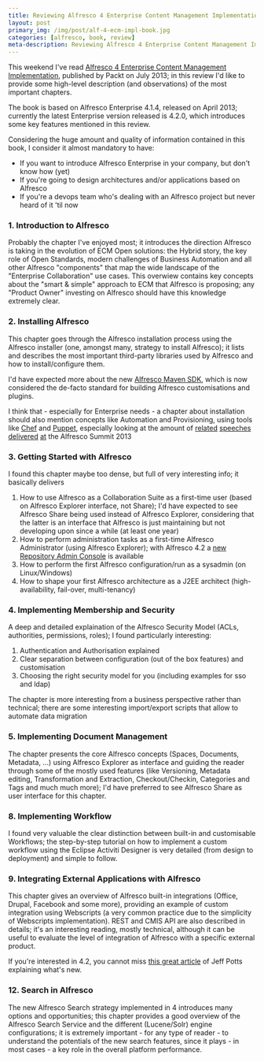 ```yaml
---
title: Reviewing Alfresco 4 Enterprise Content Management Implementation
layout: post
primary_img: /img/post/alf-4-ecm-impl-book.jpg
categories: [alfresco, book, review]
meta-description: Reviewing Alfresco 4 Enterprise Content Management Implementation
---
```


This weekend I've read [Alfresco 4 Enterprise Content Management Implementation](http://www.packtpub.com/alfresco-4-enterprise-content-management-implementation/book), published by Packt on July 2013; in this review I'd like to provide some high-level description (and observations) of the most important chapters.

The book is based on Alfresco Enterprise 4.1.4, released on April 2013; currently the latest Enterprise version released is 4.2.0, which introduces some key features mentioned in this review.

Considering the huge amount and quality of information contained in this book, I consider it almost mandatory to have:

* If you want to introduce Alfresco Enterprise in your company, but don't know how (yet)
* If you're going to design architectures and/or applications based on Alfresco
* If you're a devops team who's dealing with an Alfresco project but never heard of it 'til now

### 1. Introduction to Alfresco
Probably the chapter I've enjoyed most; it introduces the direction Alfresco is taking in the evolution of ECM Open solutions: the Hybrid story, the key role of Open Standards, modern challenges of Business Automation and all other Alfresco "components" that map the wide landscape of the "Enterprise Collaboration" use cases.  This overwiew contains key concepts about the "smart & simple" approach to ECM that Alfresco is proposing; any "Product Owner" investing on Alfresco should have this knowledge extremely clear.

### 2. Installing Alfresco
This chapter goes through the Alfresco installation process using the Alfresco installer (one, amongst many, strategy to install Alfresco); it lists and describes the most important third-party libraries used by Alfresco and how to install/configure them.

I'd have expected more about the new [Alfresco Maven SDK](http://docs.alfresco.com/4.2/topic/com.alfresco.enterprise.doc/concepts/dev-extensions-maven-sdk.html), which is now considered the de-facto standard for building Alfresco customisations and plugins.

I think that - especially for Enterprise needs - a chapter about installation should also mention concepts like Automation and Provisioning, using tools like [Chef](https://github.com/maoo/chef-alfresco) and [Puppet](https://github.com/jurgenlust/puppet-alfresco), especially looking at the amount of [related](http://summit.alfresco.com/barcelona/sessions/aws-cost-effective-scalable-secure-alfresco-deployments) [speeches](http://summit.alfresco.com/barcelona/sessions/publishing-alfresco-solutions-aws-test-drive) [delivered](http://summit.alfresco.com/barcelona/sessions/enabling-test-driven-rapid-dev-continuous-delivery-alfresco-apps) [at](http://summit.alfresco.com/barcelona/sessions/alfresco-virtual-appliance) the Alfresco Summit 2013

### 3. Getting Started with Alfresco
I found this chapter maybe too dense, but full of very interesting info; it basically delivers

1. How to use Alfresco as a Collaboration Suite as a first-time user (based on Alfresco Explorer interface, not Share); I'd have expected to see Alfresco Share being used instead of Alfresco Explorer, considering that the latter is an interface that Alfresco is just maintaining but not developing upon since a while (at least one year)
2. How to perform administration tasks as a first-time Alfresco Administrator (using Alfresco Explorer); with Alfresco 4.2 a [new Repository Admin Console](http://blogs.alfresco.com/wp/kevinr/2013/09/30/alfresco-repository-admin-console/) is available
3. How to perform the first Alfresco configuration/run as a sysadmin (on Linux/Windows)
4. How to shape your first Alfresco architecture as a J2EE architect (high-availability, fail-over, multi-tenancy)

### 4. Implementing Membership and Security
A deep and detailed explaination of the Alfresco Security Model (ACLs, authorities, permissions, roles); I found particularly interesting:

1. Authentication and Authorisation explained
3. Clear separation between configuration (out of the box features) and customisation
4. Choosing the right security model for you (including examples for sso and ldap)

The chapter is more interesting from a business perspective rather than technical; there are some interesting import/export scripts that allow to automate data migration

### 5. Implementing Document Management
The chapter presents the core Alfresco concepts (Spaces, Documents, Metadata, ...) using Alfresco Explorer as interface and guiding the reader through some of the mostly used features (like Versioning, Metadata editing, Transformation and Extraction, Checkout/Checkin, Categories and Tags and much much more); I'd have preferred to see Alfresco Share as user interface for this chapter.

### 8. Implementing Workflow
I found very valuable the clear distinction between built-in and customisable Workflows; the step-by-step tutorial on how to implement a custom workflow using the Eclipse Activiti Designer is very detailed (from design to deployment) and simple to follow.

### 9. Integrating External Applications with Alfresco
This chapter gives an overview of Alfresco built-in integrations (Office, Drupal, Facebook and some more), providing an example of custom integration using Webscripts (a very common practice due to the simplicity of Webscripts implementation). REST and CMIS API are also described in details; it's an interesting reading, mostly technical, although it can be useful to evaluate the level of integration of Alfresco with a specific external product.

If you're interested in 4.2, you cannot miss [this great article](http://ecmarchitect.com/archives/2013/09/15/3554) of Jeff Potts explaining what's new.

### 12. Search in Alfresco
The new Alfresco Search strategy implemented in 4 introduces many options and opportunities; this chapter provides a good overview of the Alfresco Search Service and the different (Lucene/Solr) engine configurations; it is extremely important - for any type of reader - to understand the potentials of the new search features, since it plays - in most cases - a key role in the overall platform performance.